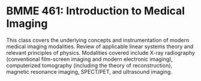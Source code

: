 # BMME 461: Introduction to Medical Imaging

This class covers the underlying concepts and instrumentation of modern medical imaging modalities. Review of applicable linear systems theory and relevant principles of physics. Modalities covered include X-ray radiography (conventional film-screen imaging and modern electronic imaging), computerized tomography (including the theory of reconstruction), magnetic resonance imaging, SPECT/PET, and ultrasound imaging.